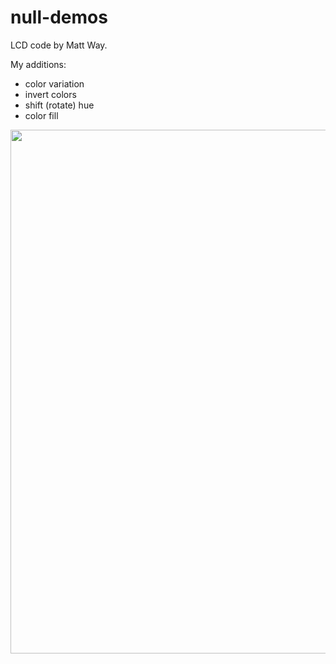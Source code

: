 # null-demos
LCD code by Matt Way.

My additions:
- color variation
- invert colors
- shift (rotate) hue
- color fill

<img width="838" alt="" src="https://user-images.githubusercontent.com/22250686/161256160-71591c5d-d9c3-4301-b046-7001378bdaaf.png">
